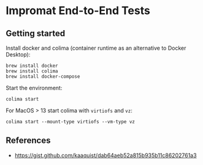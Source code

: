 # Impromat End-to-End Tests

## Getting started

Install docker and colima (container runtime as an alternative to Docker Desktop):

```
brew install docker
brew install colima
brew install docker-compose
```

Start the environment:

```
colima start
```

For MacOS > 13 start colima with `virtiofs` and `vz`:

```
colima start --mount-type virtiofs --vm-type vz
```

## References

- https://gist.github.com/kaaquist/dab64aeb52a815b935b11c86202761a3

